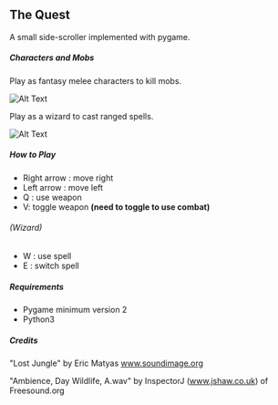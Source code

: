 ## The Quest
A small side-scroller implemented with pygame.

##### Characters and Mobs
Play as fantasy melee characters to kill mobs.

![Alt Text](https://github.com/gjanderso/the-quest/blob/master/gifs/knight.gif)

Play as a wizard to cast ranged spells.

![Alt Text](https://github.com/gjanderso/the-quest/blob/master/gifs/wizard_ice.gif)


##### How to Play
- Right arrow : move right
- Left arrow : move left
- Q : use weapon
- V: toggle weapon **(need to toggle to use combat)**
###### (Wizard)
- W : use spell
- E : switch spell

##### Requirements
- Pygame minimum version 2
- Python3

##### Credits
"Lost Jungle"
by Eric Matyas
www.soundimage.org

"Ambience, Day Wildlife, A.wav"
by InspectorJ
(www.jshaw.co.uk) of Freesound.org